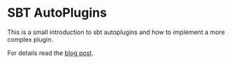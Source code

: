 # SBT AutoPlugins

This is a small introduction to sbt autoplugins and how
to implement a more complex plugin.

For details read the [blog post](http://mukis.de/pages/sbt-autoplugins-tutorial/).
